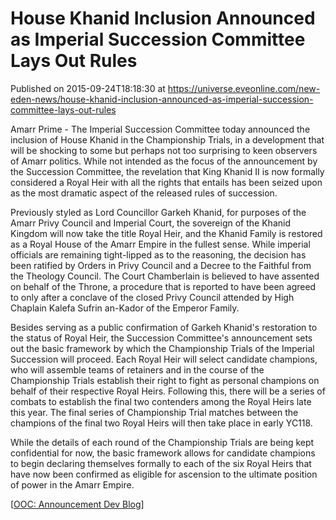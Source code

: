 # House Khanid Inclusion Announced as Imperial Succession Committee Lays Out Rules
Published on 2015-09-24T18:18:30 at https://universe.eveonline.com/new-eden-news/house-khanid-inclusion-announced-as-imperial-succession-committee-lays-out-rules

Amarr Prime  - The Imperial Succession Committee today announced the inclusion of House Khanid in the Championship Trials, in a development that will be shocking to some but perhaps not too surprising to keen observers of Amarr politics. While not intended as the focus of the announcement by the Succession Committee, the revelation that King Khanid II is now formally considered a Royal Heir with all the rights that entails has been seized upon as the most dramatic aspect of the released rules of succession.

Previously styled as Lord Councillor Garkeh Khanid, for purposes of the Amarr Privy Council and Imperial Court, the sovereign of the Khanid Kingdom will now take the title Royal Heir, and the Khanid Family is restored as a Royal House of the Amarr Empire in the fullest sense. While imperial officials are remaining tight-lipped as to the reasoning, the decision has been ratified by Orders in Privy Council and a Decree to the Faithful from the Theology Council. The Court Chamberlain is believed to have assented on behalf of the Throne, a procedure that is reported to have been agreed to only after a conclave of the closed Privy Council attended by High Chaplain Kalefa Sufrin an-Kador of the Emperor Family.

Besides serving as a public confirmation of Garkeh Khanid's restoration to the status of Royal Heir, the Succession Committee's announcement sets out the basic framework by which the Championship Trials of the Imperial Succession will proceed. Each Royal Heir will select candidate champions, who will assemble teams of retainers and in the course of the Championship Trials establish their right to fight as personal champions on behalf of their respective Royal Heirs. Following this, there will be a series of combats to establish the final two contenders among the Royal Heirs late this year. The final series of Championship Trial matches between the champions of the final two Royal Heirs will then take place in early YC118.

While the details of each round of the Championship Trials are being kept confidential for now, the basic framework allows for candidate champions to begin declaring themselves formally to each of the six Royal Heirs that have now been confirmed as eligible for ascension to the ultimate position of power in the Amarr Empire.

 

[[OOC: Announcement Dev Blog](http://community.eveonline.com/news/dev-blogs/announcing-amarr-championships/)]
